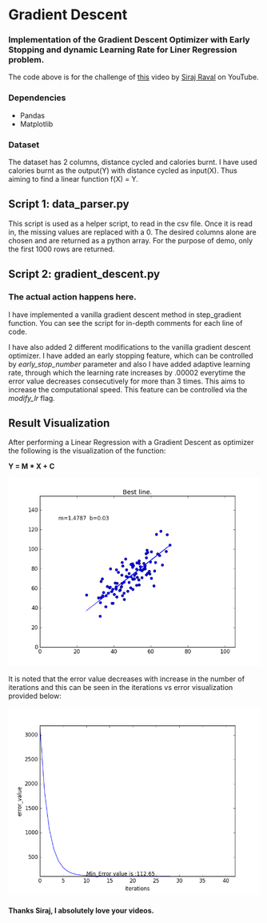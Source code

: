 # Gradient Descent
### Implementation of the Gradient Descent Optimizer with Early Stopping and dynamic Learning Rate for Liner Regression problem.

The code above is for the challenge of [this](https://www.youtube.com/watch?v=xRJCOz3AfYY&t=9s) video by [Siraj Raval](https://github.com/llSourcell) on YouTube.

### Dependencies

* Pandas
* Matplotlib

### Dataset

The dataset has 2 columns, distance cycled and calories burnt. I have used calories burnt as the output(Y) with distance cycled as input(X). Thus aiming to find a linear function f(X) = Y.

## Script 1: data_parser.py

This script is used as a helper script, to read in the csv file. Once it is read in, the missing values are replaced with a 0. The desired columns alone are chosen and are returned as a python array. For the purpose of demo, only the first 1000 rows are returned.

## Script 2: gradient_descent.py

### The actual action happens here.

I have implemented a vanilla gradient descent method in step_gradient function. You can see the script for in-depth comments for each line of code.

I have also added 2 different modifications to the vanilla gradient descent optimizer. I have added an early stopping feature, which can be controlled by *early_stop_number* parameter and also I have added adaptive learning rate, through which the learning rate increases by .00002 everytime the error value decreases consecutively for more than 3 times. This aims to increase the computational speed. This feature can be controlled via the *modify_lr* flag.

## Result Visualization

After performing a Linear Regression with a Gradient Descent as optimizer the following is the visualization of the function:

**Y = M * X + C**

<img src="imgs/BestLine.PNG">

It is noted that the error value decreases with increase in the number of iterations and this can be seen in the iterations vs error visualization provided below:

<img src="imgs/ErrorValueCurve.PNG">

#### Thanks Siraj, I absolutely love your videos.
